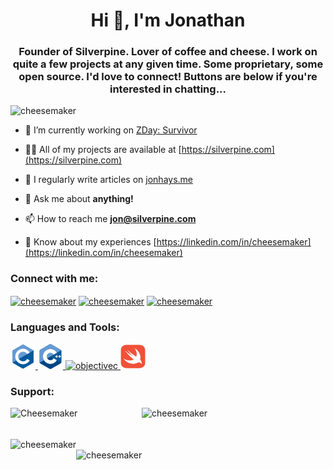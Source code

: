 <h1 align="center">Hi 👋, I'm Jonathan</h1>
<h3 align="center">Founder of Silverpine. Lover of coffee and cheese. I work on quite a few projects at any given time. Some proprietary, some open source. I'd love to connect! Buttons are below if you're interested in chatting...</h3>

<p align="left"> <img src="https://komarev.com/ghpvc/?username=cheesemaker&label=Profile%20views&color=0e75b6&style=flat" alt="cheesemaker" /> </p>

- 🔭 I’m currently working on [ZDay: Survivor](https://zdaysurvivor.com)

- 👨‍💻 All of my projects are available at [https://silverpine.com](https://silverpine.com)

- 📝 I regularly write articles on [jonhays.me](jonhays.me)

- 💬 Ask me about **anything!**

- 📫 How to reach me **jon@silverpine.com**

- 📄 Know about my experiences [https://linkedin.com/in/cheesemaker](https://linkedin.com/in/cheesemaker)

<h3 align="left">Connect with me:</h3>
<p align="left">
<a href="https://twitter.com/cheesemaker" target="blank"><img align="center" src="https://raw.githubusercontent.com/rahuldkjain/github-profile-readme-generator/master/src/images/icons/Social/twitter.svg" alt="cheesemaker" height="30" width="40" /></a>
<a href="https://linkedin.com/in/cheesemaker" target="blank"><img align="center" src="https://raw.githubusercontent.com/rahuldkjain/github-profile-readme-generator/master/src/images/icons/Social/linked-in-alt.svg" alt="cheesemaker" height="30" width="40" /></a>
<a href="https://instagram.com/cheesemaker" target="blank"><img align="center" src="https://raw.githubusercontent.com/rahuldkjain/github-profile-readme-generator/master/src/images/icons/Social/instagram.svg" alt="cheesemaker" height="30" width="40" /></a>
</p>

<h3 align="left">Languages and Tools:</h3>
<p align="left"> <a href="https://www.cprogramming.com/" target="_blank" rel="noreferrer"> <img src="https://raw.githubusercontent.com/devicons/devicon/master/icons/c/c-original.svg" alt="c" width="40" height="40"/> </a> <a href="https://www.w3schools.com/cpp/" target="_blank" rel="noreferrer"> <img src="https://raw.githubusercontent.com/devicons/devicon/master/icons/cplusplus/cplusplus-original.svg" alt="cplusplus" width="40" height="40"/> </a> <a href="https://developer.apple.com/library/archive/documentation/Cocoa/Conceptual/ProgrammingWithObjectiveC/Introduction/Introduction.html" target="_blank" rel="noreferrer"> <img src="https://www.vectorlogo.zone/logos/apple_objectivec/apple_objectivec-icon.svg" alt="objectivec" width="40" height="40"/> </a> <a href="https://developer.apple.com/swift/" target="_blank" rel="noreferrer"> <img src="https://raw.githubusercontent.com/devicons/devicon/master/icons/swift/swift-original.svg" alt="swift" width="40" height="40"/> </a> </p>

<h3 align="left">Support:</h3>
<p><a href="https://www.buymeacoffee.com/Cheesemaker"> <img align="left" src="https://cdn.buymeacoffee.com/buttons/v2/default-yellow.png" height="50" width="210" alt="Cheesemaker" /></a><a href="https://ko-fi.com/cheesemaker"> <img align="left" src="https://cdn.ko-fi.com/cdn/kofi3.png?v=3" height="50" width="210" alt="cheesemaker" /></a></p><br><br>

<p><img align="left" src="https://github-readme-stats.vercel.app/api/top-langs?username=cheesemaker&show_icons=true&locale=en&layout=compact" alt="cheesemaker" /></p>

<p>&nbsp;<img align="center" src="https://github-readme-stats.vercel.app/api?username=cheesemaker&show_icons=true&locale=en" alt="cheesemaker" /></p>
